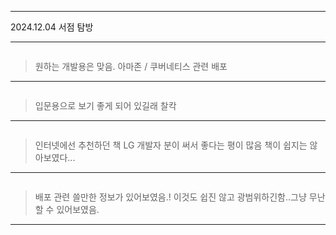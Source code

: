 <hr />
<p>2024.12.04 서점 탐방</p>
<hr />
<p><img alt="" src="https://velog.velcdn.com/images/kkikki/post/63978167-deb4-4472-b00d-23b5b88412e0/image.png" /></p>
<blockquote>
<p>원하는 개발용은 맞음. 아마존 / 쿠버네티스 관련 배포</p>
</blockquote>
<hr />
<p><img alt="" src="https://velog.velcdn.com/images/kkikki/post/1b5ca964-a2e1-42bb-9adb-ec6ba0660608/image.png" /></p>
<blockquote>
<p>입문용으로 보기 좋게 되어 있길래 찰칵</p>
</blockquote>
<hr />
<p><img alt="" src="https://velog.velcdn.com/images/kkikki/post/075843eb-907f-4f49-9477-8e423c75877b/image.png" /></p>
<blockquote>
<p>인터넷에선 추천하던 책 LG 개발자 분이 써서 좋다는 평이 많음
책이 쉽지는 않아보였다...</p>
</blockquote>
<hr />
<p><img alt="" src="https://velog.velcdn.com/images/kkikki/post/07771942-6110-4055-888e-b61c3e01a385/image.png" /></p>
<blockquote>
<p>배포 관련 쓸만한 정보가 있어보였음.! 이것도 쉽진 않고
 광범위하긴함..그냥 무난할 수 있어보였음.</p>
</blockquote>
<hr />